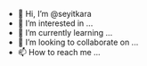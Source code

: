 - 👋 Hi, I’m @seyitkara
- 👀 I’m interested in ...
- 🌱 I’m currently learning ...
- 💞️ I’m looking to collaborate on ...
- 📫 How to reach me ...

<!---
seyitkara/seyitkara is a ✨ special ✨ repository because its `README.md` (this file) appears on your GitHub profile.
You can click the Preview link to take a look at your changes.
--->
